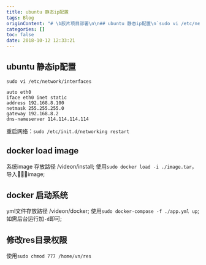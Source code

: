 ```yaml
---
title: ubuntu 静态ip配置
tags: Blog
originContent: "# \b胶片项目部署\n\n## ubuntu 静态ip配置\n`sudo vi /etc/network/interfaces`\n```\nauto eth0\niface eth0 inet static\naddress 192.168.8.100\_\_ \_\nnetmask 255.255.255.0\ngateway 192.168.8.2\ndns-nameserver 114.114.114.114\n```\n重启网络：`sudo /etc/init.d/networking restart`\n## docker load image\n系统image 存放路径 /videon/install;\n使用`sudo docker load -i ./image.tar`，导入\b\b\bimage;\n## docker 启动系统\nyml文件存放路径 /videon/docker;\n使用`sudo docker-compose -f ./app.yml up`;\n如需后台运行加`-d`即可;\n## 修改res目录权限\n使用`sudo chmod 777 /home/vn/res`"
categories: []
toc: false
date: 2018-10-12 12:33:21
---
```


## ubuntu 静态ip配置
`sudo vi /etc/network/interfaces`
```
auto eth0
iface eth0 inet static
address 192.168.8.100    
netmask 255.255.255.0
gateway 192.168.8.2
dns-nameserver 114.114.114.114
```
重启网络：`sudo /etc/init.d/networking restart`
## docker load image
系统image 存放路径 /videon/install;
使用`sudo docker load -i ./image.tar`，导入image;
## docker 启动系统
yml文件存放路径 /videon/docker;
使用`sudo docker-compose -f ./app.yml up`;
如需后台运行加`-d`即可;
## 修改res目录权限
使用`sudo chmod 777 /home/vn/res`
